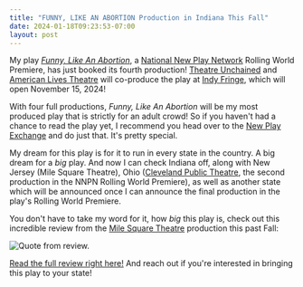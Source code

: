 ```yaml
---
title: "FUNNY, LIKE AN ABORTION Production in Indiana This Fall"
date: 2024-01-18T09:23:53-07:00
layout: post
---
```


My play [*Funny, Like An Abortion*](https://newplayexchange.org/plays/450187/funny-abortion), a [National New Play Network](https://nnpn.org/) Rolling World Premiere, has just booked its fourth production! [Theatre Unchained](https://www.theatreunchained.org/) and [American Lives Theatre](https://americanlivestheatre.org/) will co-produce the play at [Indy Fringe](https://indyfringe.org/), which will open November 15, 2024!

With four full productions, *Funny, Like An Abortion* will be my most produced play that is strictly for an adult crowd! So if you haven't had a chance to read the play yet, I recommend you head over to the [New Play Exchange](https://newplayexchange.org/plays/450187/funny-abortion) and do just that. It's pretty special.

My dream for this play is for it to run in every state in the country. A big dream for a *big* play. And now I can check Indiana off, along with New Jersey (Mile Square Theatre), Ohio ([Cleveland Public Theatre](https://www.cptonline.org/), the second production in the NNPN Rolling World Premiere), as well as another state which will be announced once I can announce the final production in the play's Rolling World Premiere.

You don't have to take my word for it, how *big* this play is, check out this incredible review from the [Mile Square Theatre](https://www.milesquaretheatre.org/) production this past Fall:

![Quote from review.](/images/FLAA_review_quote.jpg)

[Read the full review right here!](https://www.nj.com/entertainment/2023/11/new-play-funny-like-an-abortion-is-dystopia-too-close-to-home-on-nj-stage-review.html?fbclid=IwAR1LcO8KKx4sggDl2kj-0ztDhcTkWeMjnPWAmvgYHV7ZB3URdvFH4Q5Jm-A) And reach out if you're interested in bringing this play to your state!
